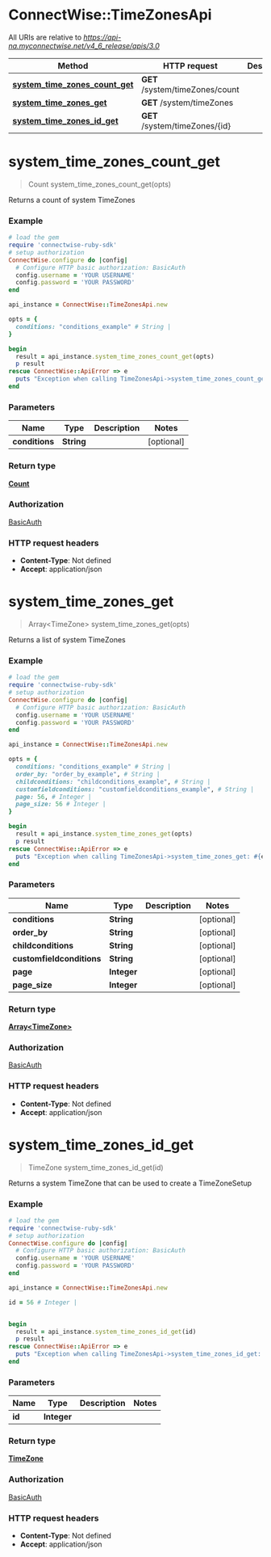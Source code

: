 # ConnectWise::TimeZonesApi

All URIs are relative to *https://api-na.myconnectwise.net/v4_6_release/apis/3.0*

Method | HTTP request | Description
------------- | ------------- | -------------
[**system_time_zones_count_get**](TimeZonesApi.md#system_time_zones_count_get) | **GET** /system/timeZones/count | 
[**system_time_zones_get**](TimeZonesApi.md#system_time_zones_get) | **GET** /system/timeZones | 
[**system_time_zones_id_get**](TimeZonesApi.md#system_time_zones_id_get) | **GET** /system/timeZones/{id} | 


# **system_time_zones_count_get**
> Count system_time_zones_count_get(opts)



Returns a count of system TimeZones

### Example
```ruby
# load the gem
require 'connectwise-ruby-sdk'
# setup authorization
ConnectWise.configure do |config|
  # Configure HTTP basic authorization: BasicAuth
  config.username = 'YOUR USERNAME'
  config.password = 'YOUR PASSWORD'
end

api_instance = ConnectWise::TimeZonesApi.new

opts = { 
  conditions: "conditions_example" # String | 
}

begin
  result = api_instance.system_time_zones_count_get(opts)
  p result
rescue ConnectWise::ApiError => e
  puts "Exception when calling TimeZonesApi->system_time_zones_count_get: #{e}"
end
```

### Parameters

Name | Type | Description  | Notes
------------- | ------------- | ------------- | -------------
 **conditions** | **String**|  | [optional] 

### Return type

[**Count**](Count.md)

### Authorization

[BasicAuth](../README.md#BasicAuth)

### HTTP request headers

 - **Content-Type**: Not defined
 - **Accept**: application/json



# **system_time_zones_get**
> Array&lt;TimeZone&gt; system_time_zones_get(opts)



Returns a list of system TimeZones

### Example
```ruby
# load the gem
require 'connectwise-ruby-sdk'
# setup authorization
ConnectWise.configure do |config|
  # Configure HTTP basic authorization: BasicAuth
  config.username = 'YOUR USERNAME'
  config.password = 'YOUR PASSWORD'
end

api_instance = ConnectWise::TimeZonesApi.new

opts = { 
  conditions: "conditions_example" # String | 
  order_by: "order_by_example", # String | 
  childconditions: "childconditions_example", # String | 
  customfieldconditions: "customfieldconditions_example", # String | 
  page: 56, # Integer | 
  page_size: 56 # Integer | 
}

begin
  result = api_instance.system_time_zones_get(opts)
  p result
rescue ConnectWise::ApiError => e
  puts "Exception when calling TimeZonesApi->system_time_zones_get: #{e}"
end
```

### Parameters

Name | Type | Description  | Notes
------------- | ------------- | ------------- | -------------
 **conditions** | **String**|  | [optional] 
 **order_by** | **String**|  | [optional] 
 **childconditions** | **String**|  | [optional] 
 **customfieldconditions** | **String**|  | [optional] 
 **page** | **Integer**|  | [optional] 
 **page_size** | **Integer**|  | [optional] 

### Return type

[**Array&lt;TimeZone&gt;**](TimeZone.md)

### Authorization

[BasicAuth](../README.md#BasicAuth)

### HTTP request headers

 - **Content-Type**: Not defined
 - **Accept**: application/json



# **system_time_zones_id_get**
> TimeZone system_time_zones_id_get(id)



Returns a system TimeZone that can be used to create a TimeZoneSetup

### Example
```ruby
# load the gem
require 'connectwise-ruby-sdk'
# setup authorization
ConnectWise.configure do |config|
  # Configure HTTP basic authorization: BasicAuth
  config.username = 'YOUR USERNAME'
  config.password = 'YOUR PASSWORD'
end

api_instance = ConnectWise::TimeZonesApi.new

id = 56 # Integer | 


begin
  result = api_instance.system_time_zones_id_get(id)
  p result
rescue ConnectWise::ApiError => e
  puts "Exception when calling TimeZonesApi->system_time_zones_id_get: #{e}"
end
```

### Parameters

Name | Type | Description  | Notes
------------- | ------------- | ------------- | -------------
 **id** | **Integer**|  | 

### Return type

[**TimeZone**](TimeZone.md)

### Authorization

[BasicAuth](../README.md#BasicAuth)

### HTTP request headers

 - **Content-Type**: Not defined
 - **Accept**: application/json




